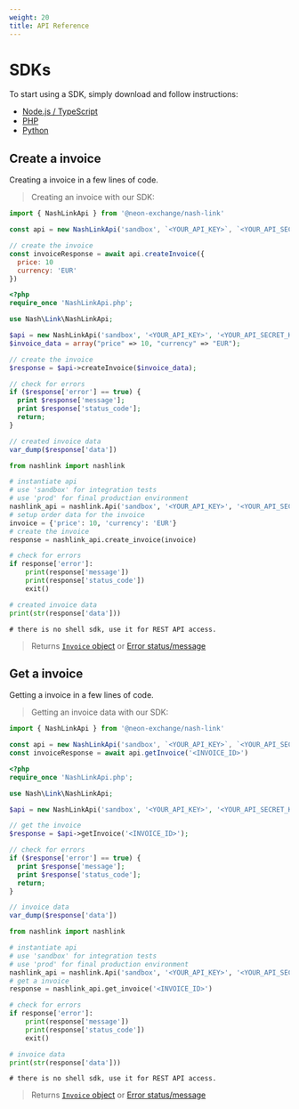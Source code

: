 ```yaml
---
weight: 20
title: API Reference
---
```


# SDKs

To start using a SDK, simply download and follow instructions:  

* <a href="https://github.com/nash-io/nashlink-plugins-and-sdks/tree/main/sdk-node-typescript" target="_blank">Node.js / TypeScript</a>
* <a href="https://github.com/nash-io/nashlink-plugins-and-sdks/tree/main/sdk-php" target="_blank">PHP</a>
* <a href="https://github.com/nash-io/nashlink-plugins-and-sdks/tree/main/sdk-python" target="_blank">Python</a>

## Create a invoice

Creating a invoice in a few lines of code.

> Creating an invoice with our SDK:

```javascript
import { NashLinkApi } from '@neon-exchange/nash-link'

const api = new NashLinkApi('sandbox', `<YOUR_API_KEY>`, `<YOUR_API_SECRET_KEY>`)

// create the invoice
const invoiceResponse = await api.createInvoice({
  price: 10
  currency: 'EUR'
})
```

```php
<?php
require_once 'NashLinkApi.php';

use Nash\Link\NashLinkApi;

$api = new NashLinkApi('sandbox', '<YOUR_API_KEY>', '<YOUR_API_SECRET_KEY>');
$invoice_data = array("price" => 10, "currency" => "EUR");

// create the invoice
$response = $api->createInvoice($invoice_data);

// check for errors
if ($response['error'] == true) {
  print $response['message'];
  print $response['status_code'];
  return;
}

// created invoice data
var_dump($response['data'])
```

```python
from nashlink import nashlink

# instantiate api
# use 'sandbox' for integration tests
# use 'prod' for final production environment
nashlink_api = nashlink.Api('sandbox', '<YOUR_API_KEY>', '<YOUR_API_SECRET_KEY>')
# setup order data for the invoice
invoice = {'price': 10, 'currency': 'EUR'}
# create the invoice
response = nashlink_api.create_invoice(invoice)

# check for errors
if response['error']:
    print(response['message'])
    print(response['status_code'])
    exit()

# created invoice data
print(str(response['data']))
```

```shell
# there is no shell sdk, use it for REST API access.
```

> Returns <a href="#invoice">`Invoice` object</a> or <a href="#erros">Error status/message</a> 

## Get a invoice

Getting a invoice in a few lines of code.

> Getting an invoice data with our SDK:

```javascript
import { NashLinkApi } from '@neon-exchange/nash-link'

const api = new NashLinkApi('sandbox', `<YOUR_API_KEY>`, `<YOUR_API_SECRET_KEY>`)
const invoiceResponse = await api.getInvoice('<INVOICE_ID>')
```

```php
<?php
require_once 'NashLinkApi.php';

use Nash\Link\NashLinkApi;

$api = new NashLinkApi('sandbox', '<YOUR_API_KEY>', '<YOUR_API_SECRET_KEY>');

// get the invoice
$response = $api->getInvoice('<INVOICE_ID>');

// check for errors
if ($response['error'] == true) {
  print $response['message'];
  print $response['status_code'];
  return;
}

// invoice data
var_dump($response['data'])
```

```python
from nashlink import nashlink

# instantiate api
# use 'sandbox' for integration tests
# use 'prod' for final production environment
nashlink_api = nashlink.Api('sandbox', '<YOUR_API_KEY>', '<YOUR_API_SECRET_KEY>')
# get a invoice
response = nashlink_api.get_invoice('<INVOICE_ID>')

# check for errors
if response['error']:
    print(response['message'])
    print(response['status_code'])
    exit()

# invoice data
print(str(response['data']))
```

```shell
# there is no shell sdk, use it for REST API access.
```

> Returns <a href="#invoice">`Invoice` object</a> or <a href="#erros">Error status/message</a> 